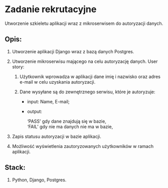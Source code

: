 # Zadanie rekrutacyjne

Utworzenie szkieletu aplikacji wraz z mikroserwisem do autoryzacji danych.

## Opis:
1. Utworzenie aplikacji Django wraz z bazą danych Postgres.
2. Utworzenie mikroserwisu mającego na celu autoryzację danych.
    User story:
    1. Użytkownik wprowadza w aplikacji dane imię i nazwisko oraz adres e-mail w celu
    uzyskania autoryzacji.
    2. Dane wysyłane są do zewnętrznego serwisu, które je autoryzuje:
    
        - input: Name, E-mail; <br>
        - output:
        
            ‘PASS’ gdy dane znajdują się w bazie, <br>
            ‘FAIL’ gdy nie ma danych nie ma w bazie,

3. Zapis statusu autoryzacji w bazie aplikacji.
4. Możliwość wyświetlenia zautoryzowanych użytkowników w ramach aplikacji.

## Stack:
1. Python, Django, Postgres.

